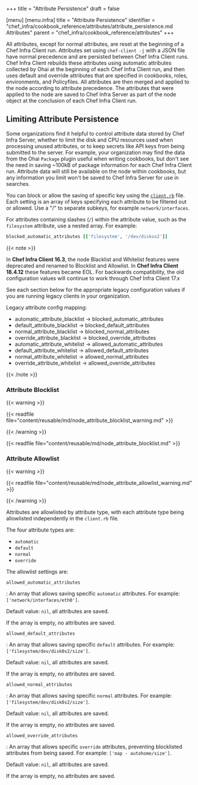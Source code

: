 +++
title = "Attribute Persistence"
draft = false

[menu]
  [menu.infra]
    title = "Attribute Persistence"
    identifier = "chef_infra/cookbook_reference/attributes/attribute_persistence.md Attributes"
    parent = "chef_infra/cookbook_reference/attributes"
+++

All attributes, except for normal attributes, are reset at the beginning of a Chef Infra Client run.
Attributes set using `chef-client -j` with a JSON file have normal precedence and are persisted between Chef Infra Client runs.
Chef Infra Client rebuilds these attributes using automatic attributes collected by Ohai at the beginning of each Chef Infra Client
run, and then uses default and override attributes that are specified in cookbooks, roles, environments, and Policyfiles.
All attributes are then merged and applied to the node according to attribute precedence.
The attributes that were applied to the node are saved to Chef Infra Server as part of the node object at the conclusion of each Chef Infra Client run.

## Limiting Attribute Persistence

Some organizations find it helpful to control attribute data stored by Chef Infra Server, whether to limit the disk and CPU resources used when processing unused attributes, or to keep secrets like API keys from being submitted to the server.
For example, your organization may find the data from the Ohai `Package` plugin useful when writing cookbooks, but don't see the need in saving ~100kB of package information for each Chef Infra Client run.
Attribute data will still be available on the node within cookbooks, but any information you limit won't be saved to Chef Infra Server for use in searches.

You can block or allow the saving of specific key using the [`client.rb`](/config_rb_client/) file.
Each setting is an array of keys specifying each attribute to be filtered out or allowed. Use a "/" to separate subkeys, for example `network/interfaces`.

For attributes containing slashes (`/`) within the attribute value, such as the `filesystem` attribute, use a nested array. For example:

```ruby
blocked_automatic_attributes [['filesystem', '/dev/diskos2']]
```

{{< note >}}

In **Chef Infra Client 16.3**, the node Blacklist and Whitelist features were deprecated and renamed to Blocklist and Allowlist.
In **Chef Infra Client 18.4.12** these features became EOL.
For backwards compatibility, the old configuration values will continue to work through Chef Infra Client 17.x

See each section below for the appropriate legacy configuration values if you are running legacy clients in your organization.

Legacy attribute config mapping:

- automatic_attribute_blacklist -> blocked_automatic_attributes
- default_attribute_blacklist -> blocked_default_attributes
- normal_attribute_blacklist -> blocked_normal_attributes
- override_attribute_blacklist -> blocked_override_attributes
- automatic_attribute_whitelist -> allowed_automatic_attributes
- default_attribute_whitelist -> allowed_default_attributes
- normal_attribute_whitelist -> allowed_normal_attributes
- override_attribute_whitelist -> allowed_override_attributes

{{< /note >}}

### Attribute Blocklist

{{< warning >}}

{{< readfile file="content/reusable/md/node_attribute_blocklist_warning.md" >}}

{{< /warning >}}

{{< readfile file="content/reusable/md/node_attribute_blocklist.md" >}}

### Attribute Allowlist

{{< warning >}}

{{< readfile file="content/reusable/md/node_attribute_allowlist_warning.md" >}}

{{< /warning >}}

Attributes are allowlisted by attribute type, with each attribute type being allowlisted independently in the `client.rb` file.

The four attribute types are:

- `automatic`
- `default`
- `normal`
- `override`

The allowlist settings are:

`allowed_automatic_attributes`

: An array that allows saving specific `automatic` attributes. For example: `['network/interfaces/eth0']`.

  Default value: `nil`, all attributes are saved.

  If the array is empty, no attributes are saved.

`allowed_default_attributes`

: An array that allows saving specific `default` attributes. For example: `['filesystem/dev/disk0s2/size']`.

  Default value: `nil`, all attributes are saved.

  If the array is empty, no attributes are saved.

`allowed_normal_attributes`

: An array that allows saving specific `normal` attributes. For example: `['filesystem/dev/disk0s2/size']`.

  Default value: `nil`, all attributes are saved.

  If the array is empty, no attributes are saved.

`allowed_override_attributes`

: An array that allows specific `override` attributes, preventing blocklisted attributes from being saved. For example: `['map - autohome/size']`.

  Default value: `nil`, all attributes are saved.

  If the array is empty, no attributes are saved.
